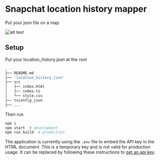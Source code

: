 # Snapchat location history mapper

Put your json file on a map

![alt text](https://github.com/c-chapellier/snapchat_location_history_mapper/blob/main/assets/map.png)

## Setup

Put your location_history.json at the root

```sh
.
├── README.md
├── 'location_history.json'
├── src
│   ├── index.html
│   ├── index.ts
│   └── style.css
├── tsconfig.json
├── ...
```

Then run

```sh
npm i
npm start  # development
npm run build  # production
```

The application is currently using the `.env` file to embed the API key in the
HTML document. This is a temporary key and is not valid for production usage. It
can be replaced by following these instructions to
[get an api key](https://developers.google.com/maps/documentation/javascript/get-api-key).
